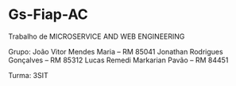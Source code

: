 # Gs-Fiap-AC
Trabalho de MICROSERVICE AND WEB ENGINEERING 

Grupo:  João Vitor Mendes Maria – RM 85041
        Jonathan Rodrigues Gonçalves – RM 85312
        Lucas Remedi Markarian Pavão – RM 84451
        
Turma:  3SIT



